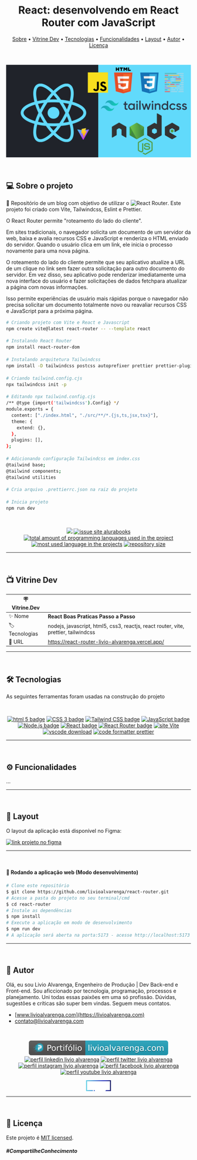 <h1 align="center"> 
	React: desenvolvendo em React Router com JavaScript
</h1>
<p align="center">
 <a href="#-sobre-o-projeto">Sobre</a> •
 <a href="#-vitrine-dev">Vitrine Dev</a> •
 <a href="#-tecnologias">Tecnologias</a> •
 <a href="#-funcionalidades">Funcionalidades</a> •
 <a href="#-layout">Layout</a> •
 <a href="#-autor">Autor</a> • 
 <a href="#-licença">Licença</a>
</p>

&nbsp;

![Space App](https://github.com/LivioAlvarenga/react-step-by-step/blob/master/public/react-banner.png?raw=true#vitrinedev)

&nbsp;
<a id="-sobre-o-projeto"></a>

## 💻 Sobre o projeto

🚀 Repositório de um blog com objetivo de utilizar o ![React Router](https://reactrouter.com). Este projeto foi criado com Vite, Tailwindcss, Eslint e Prettier.

O React Router permite "roteamento do lado do cliente".

Em sites tradicionais, o navegador solicita um documento de um servidor da web, baixa e avalia recursos CSS e JavaScript e renderiza o HTML enviado do servidor. Quando o usuário clica em um link, ele inicia o processo novamente para uma nova página.

O roteamento do lado do cliente permite que seu aplicativo atualize a URL de um clique no link sem fazer outra solicitação para outro documento do servidor. Em vez disso, seu aplicativo pode renderizar imediatamente uma nova interface do usuário e fazer solicitações de dados fetchpara atualizar a página com novas informações.

Isso permite experiências de usuário mais rápidas porque o navegador não precisa solicitar um documento totalmente novo ou reavaliar recursos CSS e JavaScript para a próxima página.

```bash
# Criando projeto com Vite e React e Javascript
npm create vite@latest react-router -- --template react

# Instalando React Router
npm install react-router-dom

# Instalando arquitetura Tailwindcss
npm install -D tailwindcss postcss autoprefixer prettier prettier-plugin-tailwindcss

# Criando tailwind.config.cjs
npx tailwindcss init -p

# Editando npx tailwind.config.cjs
/** @type {import('tailwindcss').Config} */
module.exports = {
  content: ["./index.html", "./src/**/*.{js,ts,jsx,tsx}"],
  theme: {
    extend: {},
  },
  plugins: [],
};

# Adicionando configuração Tailwindcss em index.css
@tailwind base;
@tailwind components;
@tailwind utilities

# Cria arquivo .prettierrc.json na raiz do projeto

# Inicia projeto
npm run dev
```

&nbsp;

<p align="center">
  <a href="#license"><img src="https://img.shields.io/github/license/LivioAlvarenga/react-router?color=ff0000"></a>
  <a href="https://github.com/LivioAlvarenga/react-router/issues"><img src="https://img.shields.io/github/issues/LivioAlvarenga/react-router" alt="issue site alurabooks" /></a>
  <a href="https://github.com/LivioAlvarenga/react-router"><img src="https://img.shields.io/github/languages/count/LivioAlvarenga/react-router" alt="total amount of programming languages used in the project" /></a>
  <a href="https://github.com/LivioAlvarenga/react-router"><img src="https://img.shields.io/github/languages/top/LivioAlvarenga/react-router" alt="most used language in the projects" /></a>
  <a href="https://github.com/LivioAlvarenga/react-router"><img src="https://img.shields.io/github/repo-size/LivioAlvarenga/react-router" alt="repository size" /></a>
<p>

---

&nbsp;
<a id="-vitrine-dev"></a>

## 📺 Vitrine Dev

| :placard: Vitrine.Dev |                                                                                     |
| --------------------- | ----------------------------------------------------------------------------------- |
| :sparkles: Nome       | **React Boas Praticas Passo a Passo**                                               |
| :label: Tecnologias   | nodejs, javascript, html5, css3, reactjs, react router, vite, prettier, tailwindcss |
| :rocket: URL          | https://react-router-livio-alvarenga.vercel.app/                                    |

---

&nbsp;
<a id="-tecnologias"></a>

## 🛠 Tecnologias

As seguintes ferramentas foram usadas na construção do projeto

&nbsp;

<p align="center">
  <a href= "https://html5.org/"><img alt="html 5 badge" src="https://img.shields.io/static/v1?logoWidth=15&logoColor=E34F26&logo=HTML5&label=Markup Language&message=HTML5&color=E34F26"></a>
  <a href= "https://developer.mozilla.org/pt-BR/docs/Web/CSS"><img alt="CSS 3 badge" src="https://img.shields.io/static/v1?logoWidth=15&logoColor=1572B6&logo=CSS3&label=Style&message=CSS3&color=1572B6"></a>
  <a href= "https://tailwindcss.com/"><img alt="Tailwind CSS badge" src="https://img.shields.io/static/v1?logoWidth=15&logoColor=06b6d4&logo=Tailwind CSS&label=Style&message=Tailwind CSS&color=06b6d4"></a>
  <a href= "https://www.javascript.com/"><img alt="JavaScript badge" src="https://img.shields.io/static/v1?logoWidth=15&logoColor=F7DF1E&logo=JavaScript&label=Language&message=JavaScript&color=F7DF1E"></a>
  <a href= "https://nodejs.org/en/"><img alt="Node.js badge" src="https://img.shields.io/static/v1?logoWidth=15&logoColor=339933&logo=Node.js&label=Runtime Environment&message=Node.js&color=3139933"></a>
  <a href= "https://reactjs.org/"><img alt="React badge" src="https://img.shields.io/static/v1?logoWidth=15&logoColor=61dafb&logo=React&label=Framework&message=React&color=61dafb"></a>
  <a href= "https://reactrouter.com/"><img alt="React Router badge" src="https://img.shields.io/static/v1?logoWidth=15&logoColor=ca4245&logo=React Router&label=Library&message=React Router&color=ca4245"></a>
  <a href= "https://vitejs.dev/"><img alt="site Vite" src="https://img.shields.io/static/v1?logoWidth=15&logoColor=646cff&logo=Vite&label=Tooling&message=Vite&color=646cff"></a>
  <a href= "https://code.visualstudio.com/download"><img alt="vscode download" src="https://img.shields.io/static/v1?logoWidth=15&logoColor=007ACC&logo=Visual Studio Code&label=IDE&message=Visual Studio Code&color=007ACC"></a>
  <a href= "https://github.com/prettier/prettier"><img alt="code formatter prettier" src="https://img.shields.io/static/v1?logoWidth=15&logoColor=F7B93E&logo=Prettier&label=Code Formatter&message=Prettier&color=F7B93E"></a>
</p>

---

&nbsp;
<a id="-funcionalidades"></a>

## ⚙️ Funcionalidades

...

---

&nbsp;
<a id="-layout"></a>

## 🎨 Layout

O layout da aplicação está disponível no Figma:

<a href= "https://www.figma.com/file/Vu3fjRwCNurhJKr98bNPU1/Ol%C3%A1%2C-Mundo!---Projeto-React%3A-router-(Copy)?t=XaSOihoxnJcfxBDM-0"><img alt="link projeto no figma" src="https://img.shields.io/static/v1?logoWidth=15&logoColor=F24E1E&logo=Figma&label=Designer&message=Figma&color=F24E1E"></a>

---

&nbsp;

#### 🧭 Rodando a aplicação web (Modo desenvolvimento)

```bash
# Clone este repositório
$ git clone https://github.com/livioalvarenga/react-router.git
# Acesse a pasta do projeto no seu terminal/cmd
$ cd react-router
# Instale as dependências
$ npm install
# Execute a aplicação em modo de desenvolvimento
$ npm run dev
# A aplicação será aberta na porta:5173 - acesse http://localhost:5173
```

---

&nbsp;
<a id="-autor"></a>

## 🦸 Autor

Olá, eu sou Livio Alvarenga, Engenheiro de Produção | Dev Back-end e Front-end. Sou aficcionado por tecnologia, programação, processos e planejamento. Uni todas essas paixões em uma só profissão. Dúvidas, sugestões e críticas são super bem vindas. Seguem meus contatos.

- [www.livioalvarenga.com](https://livioalvarenga.com)
- contato@livioalvarenga.com

&nbsp;

<p align="center">
  <a href= "https://www.livioalvarenga.com/"><img alt="portifólio livio alvarenga" src="https://raw.githubusercontent.com/LivioAlvarenga/LivioAlvarenga/3109a24e71f07dbad193ae0ddbc43b69b39c7adf/files/badgePortifolioLivio.svg"></a>
  <a href= "https://www.linkedin.com/in/livio-alvarenga-planejamento-mrp-engenheiro-produ%C3%A7%C3%A3o-materiais-vba-powerbi/"><img alt="perfil linkedin livio alvarenga" src="https://img.shields.io/static/v1?logoWidth=15&logoColor=0A66C2&logo=LinkedIn&label=LinkedIn&message=Livio Alvarenga&color=0A66C2"></a>
  <a href= "https://twitter.com/AlvarengaLivio"><img alt="perfil twitter livio alvarenga" src="https://img.shields.io/static/v1?logoWidth=15&logoColor=1DA1F2&logo=Twitter&label=Twitter&message=@AlvarengaLivio&color=1DA1F2"></a>
  <a href= "https://www.instagram.com/livio_alvarenga/"><img alt="perfil instagram livio alvarenga" src="https://img.shields.io/static/v1?logoWidth=15&logoColor=E4405F&logo=Instagram&label=Instagram&message=@livio_alvarenga&color=E4405F"></a>
  <a href= "https://www.facebook.com/profile.php?id=100083957091312"><img alt="perfil facebook livio alvarenga" src="https://img.shields.io/static/v1?logoWidth=15&logoColor=1877F2&logo=Facebook&label=Facebook&message=Livio Alvarenga&color=1877F2"></a>
  <a href= "https://www.youtube.com/channel/UCrZgsh8IWyyNrRZ7cjrPbcg"><img alt="perfil youtube livio alvarenga" src="https://img.shields.io/static/v1?logoWidth=15&logoColor=FF0000&logo=YouTube&label=Youtube&message=Livio Alvarenga&color=FF0000"></a>
</p>
<p align="center">
 <a href= "https://cursos.alura.com.br/vitrinedev/livioalvarenga"><img alt="perfil vitrinedev livio alvarenga" align="center" height="30" src="https://raw.githubusercontent.com/LivioAlvarenga/LivioAlvarenga/e0f5b5a82976af114d957c20f0c78b4d304a68a0/files/vitrinedev.svg"></a>
</p>

---

&nbsp;
<a id="-licença"></a>

## 📝 Licença

Este projeto é [MIT licensed](./LICENSE).

##### _#CompartilheConhecimento_

